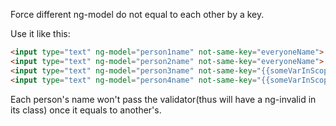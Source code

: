 Force different ng-model do not equal to each other by a key.

Use it like this:

```html
<input type="text" ng-model="person1name" not-same-key="everyoneName">
<input type="text" ng-model="person2name" not-same-key="everyoneName">
<input type="text" ng-model="person3name" not-same-key="{{someVarInScope}}">
<input type="text" ng-model="person4name" not-same-key="{{someVarInScope}}">
```

Each person's name won't pass the validator(thus will have a ng-invalid in its class) once it equals to another's.
